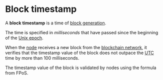 # Block timestamp

A **block timestamp** is a time of [block generation](/en/blockchain/block/block-generation).

The time is specified in _milliseconds_ that have passed since the beginning of the [Unix epoch](https://en.wikipedia.org/wiki/Unix_time).

When the [node](/en/blockchain/node) receives a new block from the [blockchain network](/en/blockchain/blockchain-network), it verifies that the timestamp value of the block does not outpace the [UTC](https://en.wikipedia.org/wiki/Coordinated_Universal_Time) time by more than 100 milliseconds.

The timestamp value of the block is validated by nodes using the formula from FPoS.
